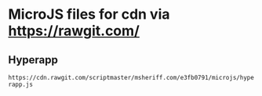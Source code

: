 # MicroJS files for cdn via https://rawgit.com/

## Hyperapp

`https://cdn.rawgit.com/scriptmaster/msheriff.com/e3fb0791/microjs/hyperapp.js`

